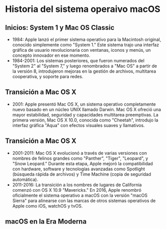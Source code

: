 # Historia del sistema operaivo macOS
## Inicios: System 1 y Mac OS Classic
- 1984: Apple lanzó el primer sistema operativo para la Macintosh original, conocido simplemente como "System 1." Este sistema trajo una interfaz gráfica de usuario revolucionaria con ventanas, iconos y menús, un concepto innovador en ese momento.
- 1984-2001: Los sistemas posteriores, que fueron numerados del "System 2" al "System 7," y luego renombrados a "Mac OS" a partir de la versión 8, introdujeron mejoras en la gestión de archivos, multitarea cooperativa, y soporte para redes.
## Transición a Mac OS X
- 2001: Apple presentó Mac OS X, un sistema operativo completamente nuevo basado en un núcleo UNIX llamado Darwin. Mac OS X ofreció una mayor estabilidad, seguridad y capacidades multitarea preemptivas. La primera versión, Mac OS X 10.0, conocida como "Cheetah", introdujo la interfaz gráfica "Aqua" con efectos visuales suaves y llamativos.
## Transición a Mac OS X
- 2001-2011: Mac OS X evolucionó a través de varias versiones con nombres de felinos grandes como "Panther", "Tiger", "Leopard", y "Snow Leopard." Durante esta etapa, Apple mejoró la compatibilidad con hardware, software y tecnologías avanzadas como Spotlight (búsqueda rápida de archivos) y Time Machine (copia de seguridad automática).
- 2011-2016: La transición a los nombres de lugares de California comenzó con OS X 10.9 "Mavericks." En 2016, Apple renombró oficialmente el sistema operativo a macOS con la versión "macOS Sierra" para alinearse con las marcas de otros sistemas operativos de Apple como iOS, watchOS y tvOS.
## macOS en la Era Moderna
